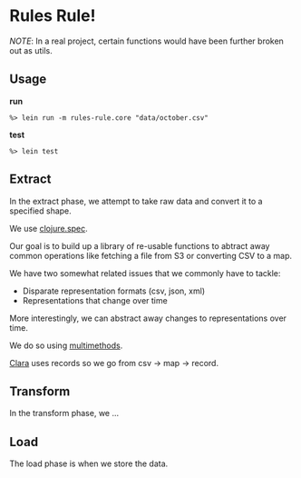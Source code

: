 # Rules Rule!

*NOTE*: In a real project, certain functions would have been further broken out as utils.

## Usage

**run**
```
%> lein run -m rules-rule.core "data/october.csv"
```

**test**
```
%> lein test
```

## Extract

In the extract phase, we attempt to take raw data and convert it to a specified shape.

We use [clojure.spec](https://clojure.org/guides/spec).

Our goal is to build up a library of re-usable functions to abtract away common operations like fetching a file from S3 or converting CSV to a map.

We have two somewhat related issues that we commonly have to tackle:

+ Disparate representation formats (csv, json, xml)
+ Representations that change over time

More interestingly, we can abstract away changes to representations over time.

We do so using [multimethods](https://clojure.org/reference/multimethods).

[Clara](http://www.clara-rules.org) uses records so we go from csv -> map -> record.

## Transform

In the transform phase, we ...

## Load

The load phase is when we store the data.